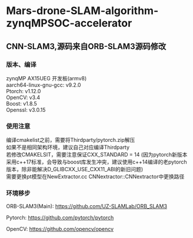 # Mars-drone-SLAM-algorithm-zynqMPSOC-accelerator
## CNN-SLAM3,源码来自ORB-SLAM3源码修改
### 版本、编译
zynqMP AX15UEG 开发板(armv8)  
aarch64-linux-gnu-gcc: v9.2.0  
Ptorch: v1.12.0  
OpenCV: v3.4  
Boost: v1.8.5  
Openssl: v3.0.15  

### 使用注意
编译cmakelist之前，需要将Thirdparty/pytorch.zip解压  
如果不是相同架构环境，建议自己对应编译Thirdparty  
若修改CMAKELSIT，需要注意保证CXX_STANDARD = 14 (因为pytorch新版本采用c++17标准，会导致与boost库发生冲突，建议使用c++14编译的老pytorch版本，除非能解决D_GLIBCXX_USE_CXX11_ABI的新旧问题)  
需要更换pt模型在NewExtractor.cc CNNextractor::CNNextractor中更换路径

### 环境移步
ORB-SLAM3(Main): https://github.com/UZ-SLAMLab/ORB_SLAM3 

Pytorch: https://github.com/pytorch/pytorch

OpenCV: https://github.com/opencv/opencv